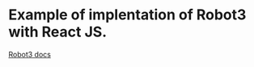 # Example of implentation of Robot3 with React JS.
 [Robot3 docs](https://thisrobot.life/integrations/react-robot.html)